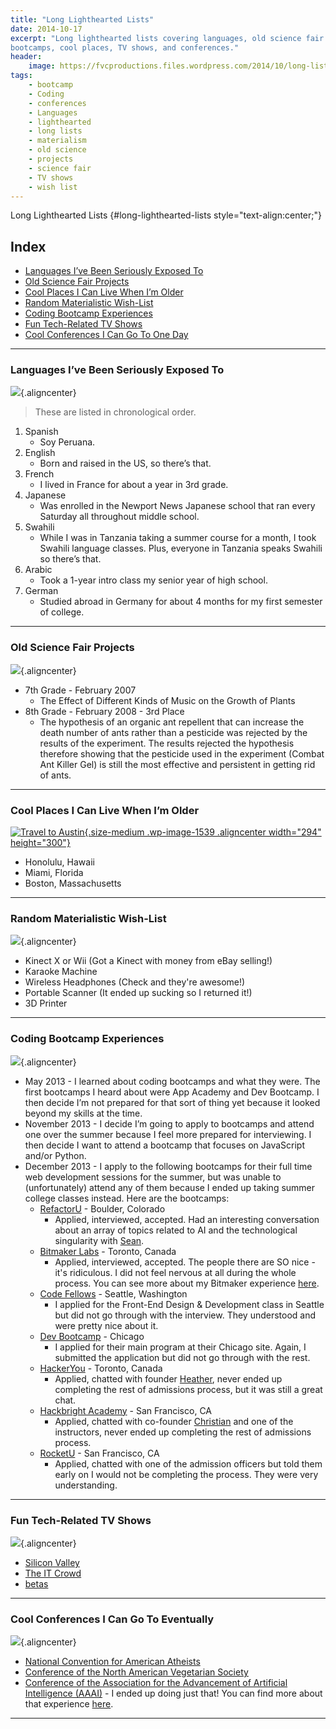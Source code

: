 ```yaml
---
title: "Long Lighthearted Lists"
date: 2014-10-17
excerpt: "Long lighthearted lists covering languages, old science fair project, coding
bootcamps, cool places, TV shows, and conferences."
header:
    image: https://fvcproductions.files.wordpress.com/2014/10/long-lists.jpg
tags:
    - bootcamp
    - Coding
    - conferences
    - Languages
    - lighthearted
    - long lists
    - materialism
    - old science
    - projects
    - science fair
    - TV shows
    - wish list
---
```


Long Lighthearted Lists {#long-lighthearted-lists style="text-align:center;"}

Index
-----

-   [Languages I’ve Been Seriously Exposed To](#section-languages)
-   [Old Science Fair Projects](#section-oldscience)
-   [Cool Places I Can Live When I’m Older](#section-places)
-   [Random Materialistic Wish-List](#section-wishes)
-   [Coding Bootcamp Experiences](#section-bootcamps)
-   [Fun Tech-Related TV Shows](#section-techtv)
-   [Cool Conferences I Can Go To One Day](#section-conferences)

------------------------------------------------------------------------

### Languages I’ve Been Seriously Exposed To

![](http://www.clker.com/cliparts/5/9/c/2/1194984395619889880earth_globe_dan_gerhrads_01.svg.med.png){.aligncenter}

> These are listed in chronological order.

1.  Spanish
    -   Soy Peruana.
2.  English
    -   Born and raised in the US, so there’s that.
3.  French
    -   I lived in France for about a year in 3rd grade.
4.  Japanese
    -   Was enrolled in the Newport News Japanese school that ran every
        Saturday all throughout middle school.
5.  Swahili
    -   While I was in Tanzania taking a summer course for a month, I
        took Swahili language classes. Plus, everyone in Tanzania speaks
        Swahili so there’s that.
6.  Arabic
    -   Took a 1-year intro class my senior year of high school.
7.  German
    -   Studied abroad in Germany for about 4 months for my first
        semester of college.

------------------------------------------------------------------------

### Old Science Fair Projects

![](http://shaullelementary.oursciencefair.com/doc.ashx?id=1491){.aligncenter}

-   7th Grade - February 2007
    -   The Effect of Different Kinds of Music on the Growth of Plants
-   8th Grade - February 2008 - 3rd Place
    -   The hypothesis of an organic ant repellent that can increase the
        death number of ants rather than a pesticide was rejected by the
        results of the experiment. The results rejected the hypothesis
        therefore showing that the pesticide used in the experiment
        (Combat Ant Killer Gel) is still the most effective and
        persistent in getting rid of ants.

------------------------------------------------------------------------

### Cool Places I Can Live When I’m Older

[![Travel to
Austin](https://fvcproductions.files.wordpress.com/2015/01/img_0074.jpg?w=294){.size-medium
.wp-image-1539 .aligncenter width="294"
height="300"}](https://fvcproductions.files.wordpress.com/2015/01/img_0074.jpg)

-   Honolulu, Hawaii
-   Miami, Florida
-   Boston, Massachusetts

------------------------------------------------------------------------

### Random Materialistic Wish-List

![](http://s3.amazonaws.com/rapgenius/Genie-image.gif){.aligncenter}

-   Kinect X or Wii (Got a Kinect with money from eBay selling!)
-   Karaoke Machine
-   Wireless Headphones (Check and they're awesome!)
-   Portable Scanner (It ended up sucking so I returned it!)
-   3D Printer

------------------------------------------------------------------------

### Coding Bootcamp Experiences

![](http://cdn.skilledup.com/wp-content/uploads/2013/08/coding-bootcamp.jpg){.aligncenter}

-   May 2013 - I learned about coding bootcamps and what they were. The
    first bootcamps I heard about were App Academy and Dev Bootcamp. I
    then decide I’m not prepared for that sort of thing yet because it
    looked beyond my skills at the time.
-   November 2013 - I decide I’m going to apply to bootcamps and attend
    one over the summer because I feel more prepared for interviewing. I
    then decide I want to attend a bootcamp that focuses on JavaScript
    and/or Python.
-   December 2013 - I apply to the following bootcamps for their full
    time web development sessions for the summer, but was unable to
    (unfortunately) attend any of them because I ended up taking summer
    college classes instead. Here are the bootcamps:
    -   [RefactorU](http://www.refactoru.com) - Boulder, Colorado
        -   Applied, interviewed, accepted. Had an interesting
            conversation about an array of topics related to AI and the
            technological singularity with
            [Sean](https://twitter.com/seandaken "Sean Daken - Twitter").
    -   [Bitmaker Labs](http://bitmakerlabs.com) - Toronto, Canada
        -   Applied, interviewed, accepted. The people there are SO
            nice - it's ridiculous. I did not feel nervous at all during
            the whole process. You can see more about my Bitmaker
            experience
            [here](http://fvcproductions.com/2014/03/12/bitmaker-labs/ "Bitmaker Labs").
    -   [Code Fellows](http://www.codefellows.org/ "Code Fellows") -
        Seattle, Washington
        -   I applied for the Front-End Design & Development class in
            Seattle but did not go through with the interview. They
            understood and were pretty nice about it.
    -   [Dev Bootcamp](http://devbootcamp.com/ "Dev Bootcamp") - Chicago
        -   I applied for their main program at their Chicago site.
            Again, I submitted the application but did not go through
            with the rest.
    -   [HackerYou](http://hackeryou.com) - Toronto, Canada
        -   Applied, chatted with founder
            [Heather](https://twitter.com/heatherpayne "Heather Payne - Twitter"),
            never ended up completing the rest of admissions process,
            but it was still a great chat.
    -   [Hackbright Academy](http://www.hackbrightacademy.com) - San
        Francisco, CA
        -   Applied, chatted with co-founder
            [Christian](https://twitter.com/chriszf "Christian - Twitter")
            and one of the instructors, never ended up completing the
            rest of admissions process.
    -   [RocketU](http://rocket-space.com/rocketu/ "RocketU") - San
        Francisco, CA
        -   Applied, chatted with one of the admission officers but told
            them early on I would not be completing the process. They
            were very understanding.

------------------------------------------------------------------------

### Fun Tech-Related TV Shows

![](https://fanart.tv/fanart/tv/277165/hdtvlogo/silicon-valley-534724dd97592.png){.aligncenter}

-   [Silicon Valley](http://www.imdb.com/title/tt2575988/)
-   [The IT Crowd](http://www.imdb.com/title/tt0487831/)
-   [betas](http://www.imdb.com/title/tt3012184/)

------------------------------------------------------------------------

### Cool Conferences I Can Go To Eventually

![](http://www.icwsm.org/2012/images/supported-by/aaai.png){.aligncenter}

-   [National Convention for American
    Atheists](http://atheists.org/convention2015)
-   [Conference of the North American Vegetarian
    Society](http://www.vegetariansummerfest.org/index.htm)
-   [Conference of the Association for the Advancement of Artificial
    Intelligence
    (AAAI)](http://www.aaai.org/Conferences/AAAI/aaai15.php) - I ended
    up doing just that! You can find more about that experience
    [here](http://fvcproductions.com/2015/01/30/adventures-with-aaai-2015/ "Adventures with AAAI").

------------------------------------------------------------------------
